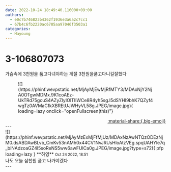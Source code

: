 ```yaml
---
date: 2022-10-24 18:49:40.116000+09:00
authors:
  - e0c7b746823b4362f1936e3a6a2c7cc1
  - 67b4c6fb2220ac6705aa97046f3503a1
categories:
  - Hayoung
---
```


# 3-106807073

<div class="post-container" markdown="1">
<div class="content-container md-sidebar__scrollwrap" markdown="1">

가슴속에 3천원을 품고다녀야하는 계절 3천원을품고다니길잘했다
<figure markdown="1">
![](https://phinf.wevpstatic.net/MjAyMjEwMjRfMTY3/MDAxNjY2NjA0OTgwMDMx.9K1coAEz-UkTRd75gcuS4AZyZlyIOlTIIWCe8R4yh5sg.l5dSYHI9bhK7QZyf4wgTz0AVMaCfkXBREtUJWHyVL58g.JPEG/image.jpg){ loading=lazy onclick="openFullscreen(this)"}
</figure>


</div>
</div>

<div style="text-align: right;" markdown="1">
<a href="https://weverse.io/fromis9/fanpost/3-106807073" style="text-align: right;">:material-share:{.big-emoji}</a>
</div>
---

<div class="comments-container md-sidebar__scrollwrap" markdown="1">
<div class="comment" markdown="1">
<div class='id-container' markdown="1">
![](https://phinf.wevpstatic.net/MjAyMzExMjFfMjUz/MDAxNzAwNTQzODEzNjM0.dsABDAwBLvb_CmKv53nAMh0x44CV1NvJRUsHloAtzVEg.spqUAHYle7q_biNAdzoaGZ4l5soReNS5ww6awFUlCa0g.JPEG/image.jpg?type=s72){ pfp loading=lazy }
**<span class="artist">하영</span>** <small>Oct 24 2022, 18:51</small><br>
</div>
<div class='comment-body' markdown="1">
나도 오늘 삼천원 품고 나가야겠다
</div>
</div>
</div>
---
